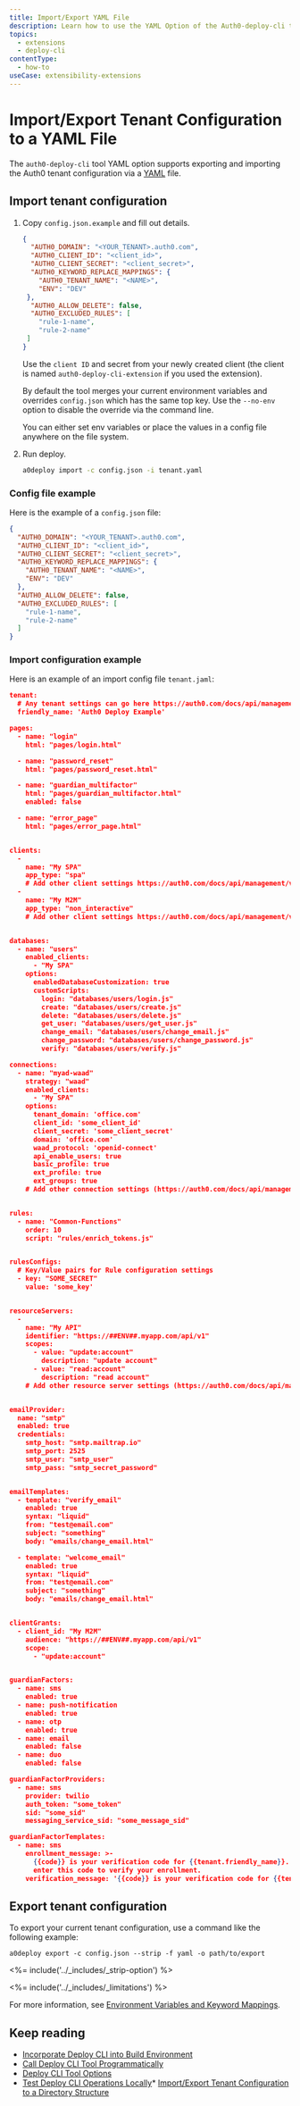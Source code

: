 ```yaml
---
title: Import/Export YAML File
description: Learn how to use the YAML Option of the Auth0-deploy-cli tool.
topics:
  - extensions
  - deploy-cli
contentType:
  - how-to
useCase: extensibility-extensions
---
```

# Import/Export Tenant Configuration to a YAML File

The `auth0-deploy-cli` tool YAML option supports exporting and importing the Auth0 tenant configuration via a [YAML](http://yaml.org/) file.

## Import tenant configuration

1. Copy `config.json.example` and fill out details.

   ```json
   {
     "AUTH0_DOMAIN": "<YOUR_TENANT>.auth0.com",
     "AUTH0_CLIENT_ID": "<client_id>",
     "AUTH0_CLIENT_SECRET": "<client_secret>",
     "AUTH0_KEYWORD_REPLACE_MAPPINGS": {
       "AUTH0_TENANT_NAME": "<NAME>",
       "ENV": "DEV"
    },
     "AUTH0_ALLOW_DELETE": false,
     "AUTH0_EXCLUDED_RULES": [
       "rule-1-name",
       "rule-2-name"
    ]
   }
   ```

   Use the `client ID` and secret from your newly created client (the client is named `auth0-deploy-cli-extension` if you used the extension).

   By default the tool merges your current environment variables and overrides `config.json` which has the same top key. Use the `--no-env` option to disable the override via the command line.
   
   You can either set env variables or place the values in a config file anywhere on the file system.

2. Run deploy.

   ```bash
   a0deploy import -c config.json -i tenant.yaml
   ```

### Config file example

Here is the example of a `config.json` file:

```json
{
  "AUTH0_DOMAIN": "<YOUR_TENANT>.auth0.com",
  "AUTH0_CLIENT_ID": "<client_id>",
  "AUTH0_CLIENT_SECRET": "<client_secret>",
  "AUTH0_KEYWORD_REPLACE_MAPPINGS": {
    "AUTH0_TENANT_NAME": "<NAME>",
    "ENV": "DEV"
  },
  "AUTH0_ALLOW_DELETE": false,
  "AUTH0_EXCLUDED_RULES": [
    "rule-1-name",
    "rule-2-name"
  ]
}
```

### Import configuration example

Here is an example of an import config file `tenant.jaml`:

```json
tenant:
  # Any tenant settings can go here https://auth0.com/docs/api/management/v2#!/Tenants/get_settings
  friendly_name: 'Auth0 Deploy Example'

pages:
  - name: "login"
    html: "pages/login.html"

  - name: "password_reset"
    html: "pages/password_reset.html"

  - name: "guardian_multifactor"
    html: "pages/guardian_multifactor.html"
    enabled: false

  - name: "error_page"
    html: "pages/error_page.html"


clients:
  -
    name: "My SPA"
    app_type: "spa"
    # Add other client settings https://auth0.com/docs/api/management/v2#!/Clients/post_clients
  -
    name: "My M2M"
    app_type: "non_interactive"
    # Add other client settings https://auth0.com/docs/api/management/v2#!/Clients/post_clients


databases:
  - name: "users"
    enabled_clients:
      - "My SPA"
    options:
      enabledDatabaseCustomization: true
      customScripts:
        login: "databases/users/login.js"
        create: "databases/users/create.js"
        delete: "databases/users/delete.js"
        get_user: "databases/users/get_user.js"
        change_email: "databases/users/change_email.js"
        change_password: "databases/users/change_password.js"
        verify: "databases/users/verify.js"

connections:
  - name: "myad-waad"
    strategy: "waad"
    enabled_clients:
      - "My SPA"
    options:
      tenant_domain: 'office.com'
      client_id: 'some_client_id'
      client_secret: 'some_client_secret'
      domain: 'office.com'
      waad_protocol: 'openid-connect'
      api_enable_users: true
      basic_profile: true
      ext_profile: true
      ext_groups: true
    # Add other connection settings (https://auth0.com/docs/api/management/v2#!/Connections/post_connections)


rules:
  - name: "Common-Functions"
    order: 10
    script: "rules/enrich_tokens.js"


rulesConfigs:
  # Key/Value pairs for Rule configuration settings
  - key: "SOME_SECRET"
    value: 'some_key'


resourceServers:
  -
    name: "My API"
    identifier: "https://##ENV##.myapp.com/api/v1"
    scopes:
      - value: "update:account"
        description: "update account"
      - value: "read:account"
        description: "read account"
    # Add other resource server settings (https://auth0.com/docs/api/management/v2#!/Resource_Servers/post_resource_servers)


emailProvider:
  name: "smtp"
  enabled: true
  credentials:
    smtp_host: "smtp.mailtrap.io"
    smtp_port: 2525
    smtp_user: "smtp_user"
    smtp_pass: "smtp_secret_password"


emailTemplates:
  - template: "verify_email"
    enabled: true
    syntax: "liquid"
    from: "test@email.com"
    subject: "something"
    body: "emails/change_email.html"

  - template: "welcome_email"
    enabled: true
    syntax: "liquid"
    from: "test@email.com"
    subject: "something"
    body: "emails/change_email.html"


clientGrants:
  - client_id: "My M2M"
    audience: "https://##ENV##.myapp.com/api/v1"
    scope:
      - "update:account"


guardianFactors:
  - name: sms
    enabled: true
  - name: push-notification
    enabled: true
  - name: otp
    enabled: true
  - name: email
    enabled: false
  - name: duo
    enabled: false

guardianFactorProviders:
  - name: sms
    provider: twilio
    auth_token: "some_token"
    sid: "some_sid"
    messaging_service_sid: "some_message_sid"

guardianFactorTemplates:
  - name: sms
    enrollment_message: >-
      {{code}} is your verification code for {{tenant.friendly_name}}. Please
      enter this code to verify your enrollment.
    verification_message: '{{code}} is your verification code for {{tenant.friendly_name}}'
```

## Export tenant configuration

To export your current tenant configuration, use a command like the following example:

`a0deploy export -c config.json --strip -f yaml -o path/to/export`

<%= include('../_includes/_strip-option') %>

<%= include('../_includes/_limitations') %>

For more information, see [Environment Variables and Keyword Mappings](/extensions/deploy-cli/references/environment-variables-keyword-mappings).


## Keep reading

* [Incorporate Deploy CLI into Build Environment](/extensions/deploy-cli/guides/incorporate-deploy-cli-into-build-environment)
* [Call Deploy CLI Tool Programmatically](/extensions/deploy-cli/guides/call-deploy-cli-programmatically)
* [Deploy CLI Tool Options](/extensions/deploy-cli/references/deploy-cli-options)
* [Test Deploy CLI Operations Locally](/extensions/deploy-cli/guides/test-locally)* [Import/Export Tenant Configuration to a Directory Structure](/extensions/deploy-cli/guides/import-export-directory-structure)
